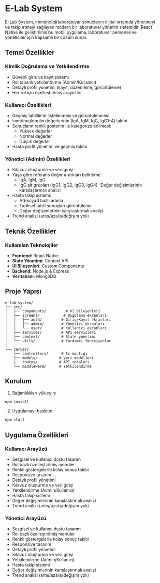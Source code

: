 # E-Lab System

E-Lab System, immünoloji laboratuvar sonuçlarını dijital ortamda yönetmeyi ve takip etmeyi sağlayan modern bir laboratuvar yönetim sistemidir. React Native ile geliştirilmiş bu mobil uygulama, laboratuvar personeli ve yöneticiler için kapsamlı bir çözüm sunar.

## Temel Özellikler

### Kimlik Doğrulama ve Yetkilendirme
- Güvenli giriş ve kayıt sistemi
- Rol tabanlı yetkilendirme (Admin/Kullanıcı)
- Detaylı profil yönetimi (kayıt, düzenleme, görüntüleme)
- Her rol için özelleştirilmiş arayüzler

### Kullanıcı Özellikleri
- Geçmiş tahlillerin listelenmesi ve görüntülenmesi
- İmmünoglobulin değerlerinin (IgA, IgM, IgG, IgG1-4) takibi
- Sonuçların renkli gösterim ile kategorize edilmesi:
  - Yüksek değerler 
  - Normal değerler 
  - Düşük değerler 
- Hasta profil yönetimi ve geçmiş takibi

### Yönetici (Admin) Özellikleri
- Kılavuz oluşturma ve veri girişi
- Yaşa göre referans değer aralıkları belirleme:
  - IgA, IgM, IgG
  - IgG alt grupları (IgG1, IgG2, IgG3, IgG4)
  -Değer değişimlerinin karşılaştırmalı analizi
- Hasta takip sistemi:
  - Ad-soyad bazlı arama
  - Tarihsel tahlil sonuçları görüntüleme
  - Değer değişimlerinin karşılaştırmalı analizi
- Trend analizi (artış/azalış/değişim yok)

## Teknik Özellikler

### Kullanılan Teknolojiler
- **Frontend:** React Native
- **State Yönetimi:** Context API
- **UI Bileşenleri:** Custom Components
- **Backend:** Node.js & Express
- **Veritabanı:** MongoDB

## Proje Yapısı

```
e-lab-system/
├── src/
│   ├── components/         # UI bileşenleri
│   ├── screens/           # Uygulama ekranları
│   │   ├── auth/         # Giriş/Kayıt ekranları
│   │   ├── admin/        # Yönetici ekranları
│   │   └── user/         # Kullanıcı ekranları
│   ├── services/         # API servisleri
│   ├── context/          # State yönetimi
│   └── utils/            # Yardımcı fonksiyonlar
│
└── server/
    ├── controllers/      # İş mantığı
    ├── models/          # Veri modelleri
    ├── routes/          # API rotaları
    └── middleware/      # Yetkilendirme
```

## Kurulum

1. Bağımlılıkları yükleyin:
```bash
npm install
```

2. Uygulamayı başlatın:
```bash
npm start
```

## Uygulama Özellikleri

### Kullanıcı Arayüzü
- Sezgisel ve kullanıcı dostu tasarım
- Rol bazlı özelleştirilmiş menüler
- Renkli göstergelerle kolay sonuç takibi
- Responsive tasarım
- Detaylı profil yönetimi
- Kılavuz oluşturma ve veri girişi
- Yetkilendirme (Admin/Kullanıcı)
- Hasta takip sistemi
- Değer değişimlerinin karşılaştırmalı analizi
- Trend analizi (artış/azalış/değişim yok)

### Yönetici Arayüzü
- Sezgisel ve kullanıcı dostu tasarım
- Rol bazlı özelleştirilmiş menüler
- Renkli göstergelerle kolay sonuç takibi
- Responsive tasarım
- Detaylı profil yönetimi
- Kılavuz oluşturma ve veri girişi
- Yetkilendirme (Admin/Kullanıcı)
- Hasta takip sistemi
- Değer değişimlerinin karşılaştırmalı analizi
- Trend analizi (artış/azalış/değişim yok)
